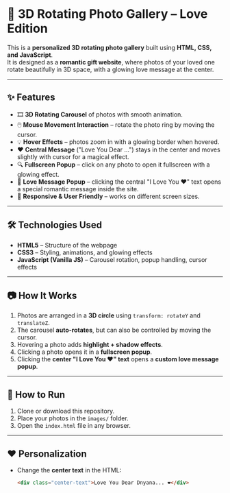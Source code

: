 # 💖 3D Rotating Photo Gallery – Love Edition

This is a **personalized 3D rotating photo gallery** built using **HTML, CSS, and JavaScript**.  
It is designed as a **romantic gift website**, where photos of your loved one rotate beautifully in 3D space, with a glowing love message at the center.

---

## ✨ Features
- 🎞️ **3D Rotating Carousel** of photos with smooth animation.  
- 🖱️ **Mouse Movement Interaction** – rotate the photo ring by moving the cursor.  
- 💡 **Hover Effects** – photos zoom in with a glowing border when hovered.  
- ❤️ **Central Message** ("Love You Dear ...") stays in the center and moves slightly with cursor for a magical effect.  
- 🔍 **Fullscreen Popup** – click on any photo to open it fullscreen with a glowing effect.  
- 💌 **Love Message Popup** – clicking the central "I Love You ❤️" text opens a special romantic message inside the site.  
- 📱 **Responsive & User Friendly** – works on different screen sizes.

---

## 🛠️ Technologies Used
- **HTML5** – Structure of the webpage  
- **CSS3** – Styling, animations, and glowing effects  
- **JavaScript (Vanilla JS)** – Carousel rotation, popup handling, cursor effects  

---

## 📷 How It Works
1. Photos are arranged in a **3D circle** using `transform: rotateY` and `translateZ`.  
2. The carousel **auto-rotates**, but can also be controlled by moving the cursor.  
3. Hovering a photo adds **highlight + shadow effects**.  
4. Clicking a photo opens it in a **fullscreen popup**.  
5. Clicking the **center "I Love You ❤️" text** opens a **custom love message popup**.  

---

## 🚀 How to Run
1. Clone or download this repository.  
2. Place your photos in the `images/` folder.  
3. Open the `index.html` file in any browser.  

---

## ❤️ Personalization
- Change the **center text** in the HTML:
  ```html
  <div class="center-text">Love You Dear Dnyana... ❤️</div>

